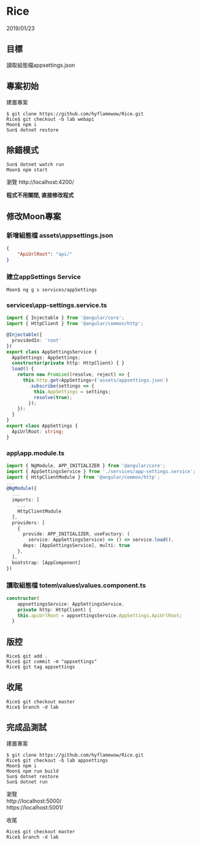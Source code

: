 # Rice
2019/01/23
## 目標
讀取組態檔appsettings.json

## 專案初始
建置專案
```shell
$ git clone https://github.com/hyflamewow/Rice.git
Rice$ git checkout -b lab webapi
Moon$ npm i
Sun$ dotnet restore
```
## 除錯模式
```shell
Sun$ dotnet watch run
Moon$ npm start
```
瀏覽 http://localhost:4200/

**程式不用關閉, 直接修改程式**
## 修改Moon專案
### 新增組態檔 assets\appsettings.json
```json
{
    "ApiUrlRoot": "api/"
}
```
### 建立appSettings Service
```shell
Moon$ ng g s services/appSettings
```
### services\app-settings.service.ts
```ts
import { Injectable } from '@angular/core';
import { HttpClient } from '@angular/common/http';

@Injectable({
  providedIn: 'root'
})
export class AppSettingsService {
  AppSettings: AppSettings;
  constructor(private http: HttpClient) { }
  load() {
    return new Promise((resolve, reject) => {
      this.http.get<AppSettings>('assets/appsettings.json')
        .subscribe(settings => {
          this.AppSettings = settings;
          resolve(true);
        });
    });
  }
}
export class AppSettings {
  ApiUrlRoot: string;
}
```
### app\app.module.ts
```ts
import { NgModule, APP_INITIALIZER } from '@angular/core';
import { AppSettingsService } from './services/app-settings.service';
import { HttpClientModule } from '@angular/common/http';
...
@NgModule({
  ...
  imports: [
    ...
    HttpClientModule
  ],
  providers: [
    {
      provide: APP_INITIALIZER, useFactory: (
        service: AppSettingsService) => () => service.load(),
      deps: [AppSettingsService], multi: true
    },
  ],
  bootstrap: [AppComponent]
})
```
### 讀取組態檔 totem\values\values.component.ts
```ts
constructor(
    appsettingsService: AppSettingsService,
    private http: HttpClient) {
    this.apiUrlRoot = appsettingsService.AppSettings.ApiUrlRoot;
  }
```
## 版控
```shell
Rice$ git add .
Rice$ git commit -m "appsettings"
Rice$ git tag appsettings
```
## 收尾
```shell
Rice$ git checkout master
Rice$ branch -d lab
```
## 完成品測試
建置專案
```shell
$ git clone https://github.com/hyflamewow/Rice.git
Rice$ git checkout -b lab appsettings
Moon$ npm i
Moon$ npm run build
Sun$ dotnet restore
Sun$ dotnet run
```
瀏覽  
http://localhost:5000/  
https://localhost:5001/

收尾
```shell
Rice$ git checkout master
Rice$ branch -d lab
```